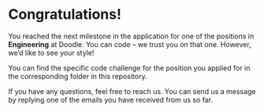 # Congratulations!
You reached the next milestone in the application for one of the positions in **Engineering** at 
Doodle. You can code – we trust you on that one. However, we’d like to see your style!

You can find the specific code challenge for the position you applied for in the corresponding folder in this repository.

If you have any questions, feel free to reach us. You can send us a message by replying one of the
emails you have received from us so far.


